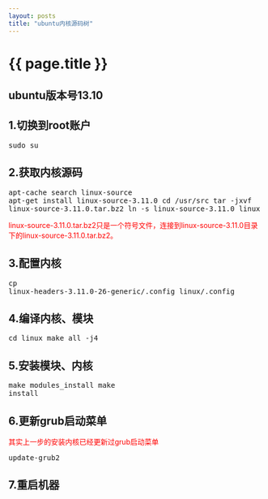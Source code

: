 ```yaml
---
layout: posts
title: "ubuntu内核源码树"
---
```

# {{ page.title }}
## ubuntu版本号13.10
## 1.切换到root账户
<xmp class="prettyprint linenums">sudo su</xmp>
## 2.获取内核源码
<xmp class="prettyprint linenums">apt-cache search linux-source
apt-get install linux-source-3.11.0
cd /usr/src
tar -jxvf linux-source-3.11.0.tar.bz2
ln -s linux-source-3.11.0 linux</xmp>
<font style="color: red; font-size: 14px;">linux-source-3.11.0.tar.bz2只是一个符号文件，连接到linux-source-3.11.0目录下的linux-source-3.11.0.tar.bz2。</font>
## 3.配置内核
<xmp class="prettyprint linenums">cp linux-headers-3.11.0-26-generic/.config linux/.config</xmp>
## 4.编译内核、模块
<xmp class="prettyprint linenums">cd linux
make all -j4</xmp>
## 5.安装模块、内核
<xmp class="prettyprint linenums">make modules_install
make install</xmp>
## 6.更新grub启动菜单
<font style="color: red; font-size: 14px;">其实上一步的安装内核已经更新过grub启动菜单</font>
<xmp class="prettyprint linenums">update-grub2</xmp>
## 7.重启机器